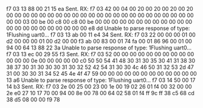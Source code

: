 f7 03 13 88 00 21 15 ea  Sent.
RX: f7 03 42 00 04 00 20 00 20 00 20 00 20 00 00 00 00 00 00 00 00 00 00 00 00 00 00 00 00 00 00 00 00 00 00 00 00 00 03 00 be 00 c8 00 c8 00 be 00 00 00 00 00 00 00 00 00 00 00 00 00 00 00 00 00 00 00 00 00 00 e8 dd
Unable to parse response of type: 1Flushing uart0...
f7 03 13 ab 00 11 e4 34  Sent.
RX: f7 03 22 00 00 00 01 00 d2 00 00 00 01 00 d2 00 00 f3 ab 00 83 00 01 74 fa 00 01 86 96 00 01 00 94 00 64 13 88 22 3a
Unable to parse response of type: 1Flushing uart0...
f7 03 13 ec 00 29 55 f3  Sent.
RX: f7 03 52 00 00 00 00 00 00 00 00 00 00 00 00 00 0e 00 00 00 00 00 c0 50 50 54 41 48 30 31 30 35 30 41 31 38 30 38 37 30 31 30 30 30 31 30 32 52 42 54 31 30 30 4c 46 50 31 32 53 2d 47 31 00 30 30 31 34 52 45 4e 4f 47 59 00 00 00 00 00 00 00 00 00 00 00 00 13 a6
Unable to parse response of type: 1Flushing uart0...
f7 03 14 50 00 17 14 b3  Sent.
RX: f7 03 2e 00 25 00 23 00 1e 00 19 02 26 01 f4 00 32 00 00 2e e0 27 10 17 70 00 94 00 8e 00 78 00 64 02 58 01 f4 ff 9c ff 38 c5 68 cd 38 d5 08 00 00 f9 78
